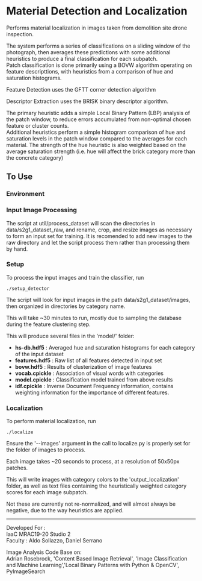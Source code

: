 Material Detection and Localization
===============================================

Performs material localization in images taken from demolition site drone inspection.

The system performs a series of classifications on a sliding window of the photograph, then averages these predictions with some additional heuristics to produce a final classification for each subpatch.   
Patch classification is done primarily using a BOVW algorithm operating on feature descripttions, with heuristics from a comparison of hue and saturation histograms.

Feature Detection uses the GFTT corner detection algorithm

Descriptor Extraction uses the BRISK binary descriptor algorithm.

The primary heuristic adds a simple Local Binary Pattern (LBP) analysis of the patch window, to reduce errors accumulated from non-optimal chosen feature or cluster counts.  
Additional heuristics perform a simple histogram comparison of hue and saturation levels in the patch window compared to the averages for each material. The strength of the hue heuristic is also weighted based on the average saturation strength (i.e. hue will affect the brick category more than the concrete category)


To Use
------

### Environment


### Input Image Processing

The script at util/process_dataset will scan the directories in data/s2g1_dataset_raw, and rename, crop, and resize images as necessary to form an input set for training. It is recomended to add new images to the raw directory and let the script process them rather than processing them by hand.

### Setup

To process the input images and train the classifier, run

`./setup_detector`

The script will look for input images in the path data/s2g1_dataset/images, then organized in directories by category name.

This will take ~30 minutes to run, mostly due to sampling the database during the feature clustering step.

This will produce several files in the 'model/' folder: 

- **hs-db.hdf5** : Averaged hue and saturation histograms for each category of the input dataset
- **features.hdf5** : Raw list of all features detected in input set
- **bovw.hdf5** : Results of clusterization of image features
- **vocab.cpickle** : Association of visual words with categories
- **model.cpickle** : Classification model trained from above results
- **idf.cpickle** : Inverse Document Frequency information, contains weighting information for the importance of different features. 

### Localization

To perform material localization, run 

`./localize`
 
Ensure the '--images' argument in the call to localize.py is properly set for the folder of images to process. 

Each image takes ~20 seconds to process, at a resolution of 50x50px patches.

This will write images with category colors to the 'output_localization' folder, as well as text files containing the heuristically weighted category scores for each image subpatch. 

Not these are currently not re-normalized, and will almost always be negative, due to the way heuristics are applied.

---

Developed For :  
IaaC MRAC19-20 Studio 2  
Faculty : Aldo Sollazzo, Daniel Serrano

Image Analysis Code Base on:  
Adrian Rosebrock, 'Content Based Image Retrieval', 'Image Classification and Machine Learning','Local Binary Patterns with Python & OpenCV', PyImageSearch